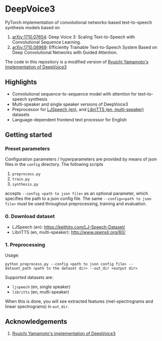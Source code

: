 # DeepVoice3

PyTorch implementation of convolutional networks-based text-to-speech synthesis models based on

1. [arXiv:1710.07654](https://arxiv.org/abs/1710.07654): Deep Voice 3: Scaling Text-to-Speech with Convolutional Sequence Learning.
2. [arXiv:1710.08969](https://arxiv.org/abs/1710.08969): Efficiently Trainable Text-to-Speech System Based on Deep Convolutional Networks with Guided Attention.

The code in this repository is a modified version of [Ryuichi Yamamoto's implementation of DeepVoice3](https://github.com/r9y9/deepvoice3_pytorch)

## Highlights

- Convolutional sequence-to-sequence model with attention for text-to-speech synthesis
- Multi-speaker and single speaker versions of DeepVoice3
- Preprocessor for [LJSpeech (en)](https://keithito.com/LJ-Speech-Dataset/), and [LibriTTS (en, multi-speaker)](http://www.openslr.org/60/) datasets
- Language-dependent frontend text processor for English

## Getting started

### Preset parameters

Configuration parameters / hyperparameters are provided by means of json files in the `config` directory. The following scripts

1. `preprocess.py`
2. `train.py`
3. `synthesis.py`

accepts `--config <path to json file>` as an  optional parameter, which specifies the path to a json config file. The same `--config=<path to json file>` must be used throughout preprocessing, training and evaluation.

### 0. Download dataset

- LJSpeech (en): https://keithito.com/LJ-Speech-Dataset/
- LibriTTS (en, multi-speaker): http://www.openslr.org/60/

### 1. Preprocessing

Usage:

```
python preprocess.py --config <path to json config file> --dataset_path <path to the dataset dir> --out_dir <output dir>
```

Supported datasets are:

- `ljspeech` (en, single speaker)
- `libritts` (en, multi-speaker)

When this is done, you will see extracted features (mel-spectrograms and linear spectrograms) in `out_dir`.

## Acknowledgements

1. [Ryuichi Yamamoto's implementation of DeepVoice3](https://github.com/r9y9/deepvoice3_pytorch)


